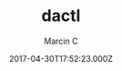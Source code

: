 ---
title: dactl
github: https://github.com/melangue/dactl
demo: https://melangue.github.io/dactl/
author: Marcin C
ssg:
  - Jekyll
cms:
  - Markdown
date: 2017-04-30T17:52:23.000Z
description: Modern, fast and configurable Jekyll theme with some tricks up it's sleeve.
draft: true
publish_date: '2017-04-30T17:52:23Z'
update_date: '2021-08-13T15:12:58Z'
github_star: 207
github_fork: 165
---